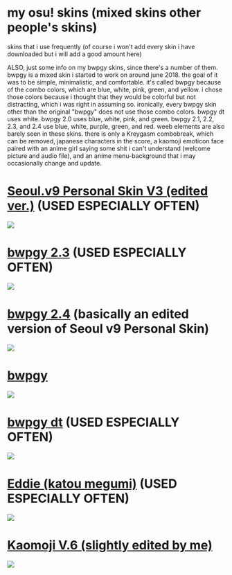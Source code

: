 # my osu! skins (mixed skins other people's skins)
skins that i use frequently (of course i won't add every skin i have downloaded but i will add a good amount here)

ALSO, just some info on my bwpgy skins, since there's a number of them. bwpgy is a mixed skin i started to work on around june 2018. the goal of it was to be simple, minimalistic, and comfortable. it's called bwpgy because of the combo colors, which are blue, white, pink, green, and yellow. i chose those colors because i thought that they would be colorful but not distracting, which i was right in assuming so. ironically, every bwpgy skin other than the original "bwpgy" does not use those combo colors. bwpgy dt uses white. bwpgy 2.0 uses blue, white, pink, and green. bwpgy 2.1, 2.2, 2.3, and 2.4 use blue, white, purple, green, and red. weeb elements are also barely seen in these skins. there is only a Kreygasm combobreak, which can be removed, japanese characters in the score, a kaomoji emoticon face paired with an anime girl saying some shit i can't understand (welcome picture and audio file), and an anime menu-background that i may occasionally change and update.

 # [Seoul.v9 Personal Skin V3 (edited ver.)](https://joofi.s-ul.eu/EnCLB4td) (USED ESPECIALLY OFTEN)
![](https://osu.ppy.sh/ss/11928910)

# [bwpgy 2.3](https://joofi.s-ul.eu/4NgUFUeI) (USED ESPECIALLY OFTEN)
![](https://osu.ppy.sh/ss/11928924)

# [bwpgy 2.4](https://joofi.s-ul.eu/X7tOQnUl) (basically an edited version of Seoul v9 Personal Skin)
![](https://osu.ppy.sh/ss/11929102)

# [bwpgy](https://joofi.s-ul.eu/NQcKY26W)
![](https://osu.ppy.sh/ss/11929068)

# [bwpgy dt](https://joofi.s-ul.eu/gMStA6OO) (USED ESPECIALLY OFTEN)
![](https://osu.ppy.sh/ss/11929077)

# [Eddie (katou megumi)](https://joofi.s-ul.eu/LmSUTJWX) (USED ESPECIALLY OFTEN)
![](https://osu.ppy.sh/ss/11929041)

# [Kaomoji V.6 (slightly edited by me)](https://joofi.s-ul.eu/MBWFWal5)
![](https://osu.ppy.sh/ss/11928991)
